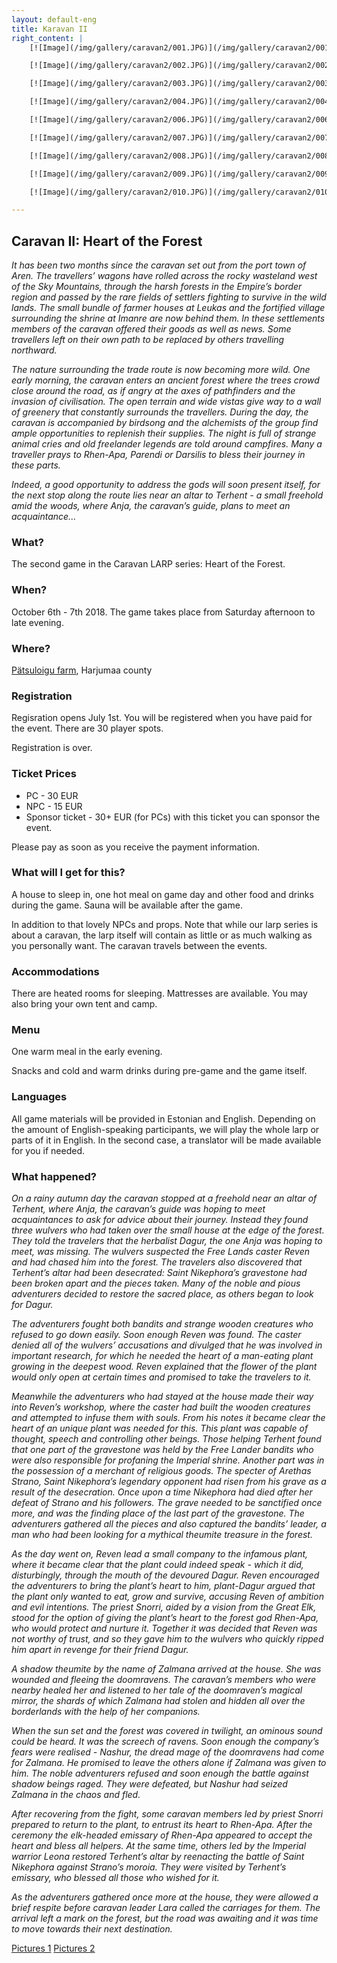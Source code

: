 ```yaml
---
layout: default-eng
title: Karavan II
right_content: |
    [![Image](/img/gallery/caravan2/001.JPG)](/img/gallery/caravan2/001.JPG)

    [![Image](/img/gallery/caravan2/002.JPG)](/img/gallery/caravan2/002.JPG)

    [![Image](/img/gallery/caravan2/003.JPG)](/img/gallery/caravan2/003.JPG)

    [![Image](/img/gallery/caravan2/004.JPG)](/img/gallery/caravan2/004.JPG)

    [![Image](/img/gallery/caravan2/006.JPG)](/img/gallery/caravan2/006.JPG)

    [![Image](/img/gallery/caravan2/007.JPG)](/img/gallery/caravan2/007.JPG)

    [![Image](/img/gallery/caravan2/008.JPG)](/img/gallery/caravan2/008.JPG)

    [![Image](/img/gallery/caravan2/009.JPG)](/img/gallery/caravan2/009.JPG)

    [![Image](/img/gallery/caravan2/010.JPG)](/img/gallery/caravan2/010.JPG)

---
```

## Caravan II: Heart of the Forest

_It has been two months since the caravan set out from the port town of Aren. The travellers’ wagons have rolled across the rocky wasteland west of the Sky Mountains, through the harsh forests in the Empire’s border region and passed by the rare fields of settlers fighting to survive in the wild lands. The small bundle of farmer houses at Leukas and the fortified village surrounding the shrine at Imanre are now behind them. In these settlements members of the caravan offered their goods as well as news. Some travellers left on their own path to be replaced by others travelling northward._

_The nature surrounding the trade route is now becoming more wild. One early morning, the caravan enters an ancient forest where the trees crowd close around the road, as if angry at the axes of pathfinders and the invasion of civilisation. The open terrain and wide vistas give way to a wall of greenery that constantly surrounds the travellers. During the day, the caravan is accompanied by birdsong and the alchemists of the group find ample opportunities to replenish their supplies. The night is full of strange animal cries and old freelander legends are told around campfires. Many a traveller prays to Rhen-Apa, Parendi or Darsilis to bless their journey in these parts._

_Indeed, a good opportunity to address the gods will soon present itself, for the next stop along the route lies near an altar to Terhent - a small freehold amid the woods, where Anja, the caravan’s guide, plans to meet an acquaintance..._

### What?

The second game in the Caravan LARP series: Heart of the Forest.

### When?

October 6th - 7th 2018. The game takes place from Saturday afternoon to late evening.

### Where?

[Pätsuloigu farm](https://www.google.com/maps/dir//59.272547,24.273777/@59.307203,24.393068,9z?hl=en), Harjumaa county

### Registration

Regisration opens July 1st. You will be registered when you have paid for the event. There are 30 player spots.

Registration is over. 

### Ticket Prices

* PC - 30 EUR
* NPC - 15 EUR
* Sponsor ticket - 30+ EUR (for PCs) with this ticket you can sponsor the event.

Please pay as soon as you receive the payment information. 

### What will I get for this?

A house to sleep in, one hot meal on game day and other food and drinks during the game. Sauna will be available after the game. 

In addition to that lovely NPCs and props. Note that while our larp series is about a caravan, the larp itself will contain as little or as much walking as you personally want. The caravan travels between the events.

### Accommodations

There are heated rooms for sleeping. Mattresses are available. You may also bring your own tent and camp. 

### Menu

One warm meal in the early evening.

Snacks and cold and warm drinks during pre-game and the game itself.

### Languages

All game materials will be provided in Estonian and English. Depending on the amount of English-speaking participants, we will play the whole larp or parts of it in English. In the second case, a translator will be made available for you if needed.

<h3 id="description">What happened?</h3>

_On a rainy autumn day the caravan stopped at a freehold near an altar of Terhent, where Anja, the caravan’s guide was hoping to meet acquaintances to ask for advice about their journey. Instead they found three wulvers who had taken over the small house at the edge of the forest. They told the travelers that the herbalist Dagur, the one Anja was hoping to meet, was missing. The wulvers suspected the Free Lands caster Reven and had chased him into the forest. The travelers also discovered that Terhent’s altar had been desecrated: Saint Nikephora’s gravestone had been broken apart and the pieces taken. Many of the noble and pious adventurers decided to restore the sacred place, as others began to look for Dagur._

_The adventurers fought both bandits and strange wooden creatures who refused to go down easily. Soon enough Reven was found. The caster denied all of the wulvers’ accusations and divulged that he was involved in important research, for which he needed the heart of a man-eating plant growing in the deepest wood. Reven explained that the flower of the plant would only open at certain times and promised to take the travelers to it._

_Meanwhile the adventurers who had stayed at the house made their way into Reven’s workshop, where the caster had built the wooden creatures and attempted to infuse them with souls. From his notes it became clear the heart of an unique plant was needed for this. This plant was capable of thought, speech and controlling other beings. Those helping Terhent found that one part of the gravestone was held by the Free Lander bandits who were also responsible for profaning the Imperial shrine. Another part was in the possession of a merchant of religious goods. The specter of Arethas Strano, Saint Nikephora’s legendary opponent had risen from his grave as a result of the desecration. Once upon a time Nikephora had died after her defeat of Strano and his followers. The grave needed to be sanctified once more, and was the finding place of the last part of the gravestone. The adventurers gathered all the pieces and also captured the bandits’ leader, a man who had been looking for a mythical theumite treasure in the forest._

_As the day went on, Reven lead a small company to the infamous plant, where it became clear that the plant could indeed speak - which it did, disturbingly, through the mouth of the devoured Dagur. Reven encouraged the adventurers to bring the plant’s heart to him, plant-Dagur argued that the plant only wanted to eat, grow and survive, accusing Reven of ambition and evil intentions. The priest Snorri, aided by a vision from the Great Elk, stood for the option of giving the plant’s heart to the forest god Rhen-Apa, who would protect and nurture it. Together it was decided that Reven was not worthy of trust, and so they gave him to the wulvers who quickly ripped him apart in revenge for their friend Dagur._

_A shadow theumite by the name of Zalmana arrived at the house. She was wounded and fleeing the doomravens. The caravan’s members who were nearby healed her and listened to her tale of the doomraven’s magical mirror, the shards of which Zalmana had stolen and hidden all over the borderlands with the help of her companions._

_When the sun set and the forest was covered in twilight, an ominous sound could be heard. It was the screech of ravens. Soon enough the company’s fears were realised - Nashur, the dread mage of the doomravens had come for Zalmana. He promised to leave the others alone if Zalmana was given to him. The noble adventurers refused and soon enough the battle against shadow beings raged. They were defeated, but Nashur had seized Zalmana in the chaos and fled._

_After recovering from the fight, some caravan members led by priest Snorri prepared to return to the plant, to entrust its heart to Rhen-Apa. After the ceremony the elk-headed emissary of Rhen-Apa appeared to accept the heart and bless all helpers. At the same time, others led by the Imperial warrior Leona restored Terhent’s altar by reenacting the battle of Saint Nikephora against Strano’s moroia. They were visited by Terhent’s emissary, who blessed all those who wished for it._

_As the adventurers gathered once more at the house, they were allowed a brief respite before caravan leader Lara called the carriages for them. The arrival left a mark on the forest, but the road was awaiting and it was time to move towards their next destination._

[Pictures 1](https://photos.app.goo.gl/2Y9X6VvjQD32zFcu9) [Pictures 2](https://photos.app.goo.gl/eXinCMemcDjPRJb48)
